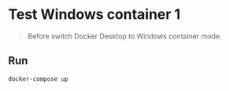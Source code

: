 # Test Windows container 1

> Before switch Docker Desktop to Windows container mode.

## Run
```
docker-compose up
```